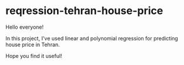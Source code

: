 # reqression-tehran-house-price

Hello everyone!

In this project, I've used linear and polynomial regression for predicting house price in Tehran.

Hope you find it useful!
